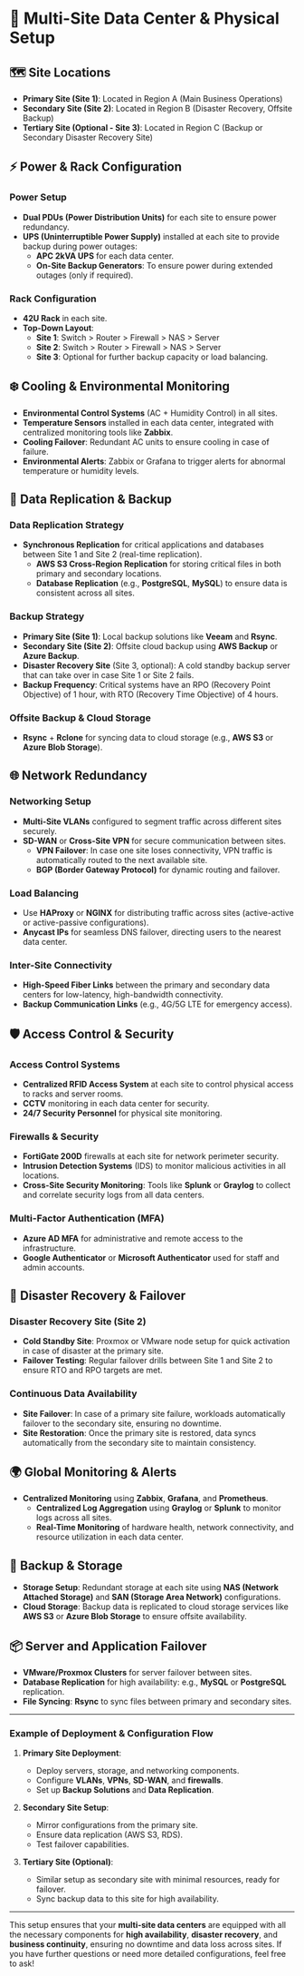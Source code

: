 # 🏢 Multi-Site Data Center & Physical Setup

## 🗺️ Site Locations
- **Primary Site (Site 1)**: Located in Region A (Main Business Operations)
- **Secondary Site (Site 2)**: Located in Region B (Disaster Recovery, Offsite Backup)
- **Tertiary Site (Optional - Site 3)**: Located in Region C (Backup or Secondary Disaster Recovery Site)

## ⚡ Power & Rack Configuration
### **Power Setup**
- **Dual PDUs (Power Distribution Units)** for each site to ensure power redundancy.
- **UPS (Uninterruptible Power Supply)** installed at each site to provide backup during power outages:
  - **APC 2kVA UPS** for each data center.
  - **On-Site Backup Generators**: To ensure power during extended outages (only if required).
  
### **Rack Configuration**
- **42U Rack** in each site.
- **Top-Down Layout**:
  - **Site 1**: Switch > Router > Firewall > NAS > Server
  - **Site 2**: Switch > Router > Firewall > NAS > Server
  - **Site 3**: Optional for further backup capacity or load balancing.

## ❄️ Cooling & Environmental Monitoring
- **Environmental Control Systems** (AC + Humidity Control) in all sites.
- **Temperature Sensors** installed in each data center, integrated with centralized monitoring tools like **Zabbix**.
- **Cooling Failover**: Redundant AC units to ensure cooling in case of failure.
- **Environmental Alerts**: Zabbix or Grafana to trigger alerts for abnormal temperature or humidity levels.

## 🔄 Data Replication & Backup
### **Data Replication Strategy**
- **Synchronous Replication** for critical applications and databases between Site 1 and Site 2 (real-time replication).
  - **AWS S3 Cross-Region Replication** for storing critical files in both primary and secondary locations.
  - **Database Replication** (e.g., **PostgreSQL**, **MySQL**) to ensure data is consistent across all sites.
  
### **Backup Strategy**
- **Primary Site (Site 1)**: Local backup solutions like **Veeam** and **Rsync**.
- **Secondary Site (Site 2)**: Offsite cloud backup using **AWS Backup** or **Azure Backup**.
- **Disaster Recovery Site** (Site 3, optional): A cold standby backup server that can take over in case Site 1 or Site 2 fails.
- **Backup Frequency**: Critical systems have an RPO (Recovery Point Objective) of 1 hour, with RTO (Recovery Time Objective) of 4 hours.
  
### **Offsite Backup & Cloud Storage**
- **Rsync** + **Rclone** for syncing data to cloud storage (e.g., **AWS S3** or **Azure Blob Storage**).
  
## 🌐 Network Redundancy
### **Networking Setup**
- **Multi-Site VLANs** configured to segment traffic across different sites securely.
- **SD-WAN** or **Cross-Site VPN** for secure communication between sites.
  - **VPN Failover**: In case one site loses connectivity, VPN traffic is automatically routed to the next available site.
  - **BGP (Border Gateway Protocol)** for dynamic routing and failover.

### **Load Balancing**
- Use **HAProxy** or **NGINX** for distributing traffic across sites (active-active or active-passive configurations).
- **Anycast IPs** for seamless DNS failover, directing users to the nearest data center.
  
### **Inter-Site Connectivity**
- **High-Speed Fiber Links** between the primary and secondary data centers for low-latency, high-bandwidth connectivity.
- **Backup Communication Links** (e.g., 4G/5G LTE for emergency access).

## 🛡️ Access Control & Security
### **Access Control Systems**
- **Centralized RFID Access System** at each site to control physical access to racks and server rooms.
- **CCTV** monitoring in each data center for security.
- **24/7 Security Personnel** for physical site monitoring.
  
### **Firewalls & Security**
- **FortiGate 200D** firewalls at each site for network perimeter security.
- **Intrusion Detection Systems** (IDS) to monitor malicious activities in all locations.
- **Cross-Site Security Monitoring**: Tools like **Splunk** or **Graylog** to collect and correlate security logs from all data centers.

### **Multi-Factor Authentication (MFA)**
- **Azure AD MFA** for administrative and remote access to the infrastructure.
- **Google Authenticator** or **Microsoft Authenticator** used for staff and admin accounts.

## 🔐 Disaster Recovery & Failover
### **Disaster Recovery Site (Site 2)**
- **Cold Standby Site**: Proxmox or VMware node setup for quick activation in case of disaster at the primary site.
- **Failover Testing**: Regular failover drills between Site 1 and Site 2 to ensure RTO and RPO targets are met.

### **Continuous Data Availability**
- **Site Failover**: In case of a primary site failure, workloads automatically failover to the secondary site, ensuring no downtime.
- **Site Restoration**: Once the primary site is restored, data syncs automatically from the secondary site to maintain consistency.

## 🌍 Global Monitoring & Alerts
- **Centralized Monitoring** using **Zabbix**, **Grafana**, and **Prometheus**.
  - **Centralized Log Aggregation** using **Graylog** or **Splunk** to monitor logs across all sites.
  - **Real-Time Monitoring** of hardware health, network connectivity, and resource utilization in each data center.
  
## 💾 Backup & Storage
- **Storage Setup**: Redundant storage at each site using **NAS (Network Attached Storage)** and **SAN (Storage Area Network)** configurations.
- **Cloud Storage**: Backup data is replicated to cloud storage services like **AWS S3** or **Azure Blob Storage** to ensure offsite availability.

## 📦 Server and Application Failover
- **VMware/Proxmox Clusters** for server failover between sites.
- **Database Replication** for high availability: e.g., **MySQL** or **PostgreSQL** replication.
- **File Syncing**: **Rsync** to sync files between primary and secondary sites.

---

### Example of Deployment & Configuration Flow

1. **Primary Site Deployment**:
   - Deploy servers, storage, and networking components.
   - Configure **VLANs**, **VPNs**, **SD-WAN**, and **firewalls**.
   - Set up **Backup Solutions** and **Data Replication**.

2. **Secondary Site Setup**:
   - Mirror configurations from the primary site.
   - Ensure data replication (AWS S3, RDS).
   - Test failover capabilities.

3. **Tertiary Site (Optional)**:
   - Similar setup as secondary site with minimal resources, ready for failover.
   - Sync backup data to this site for high availability.

---

This setup ensures that your **multi-site data centers** are equipped with all the necessary components for **high availability**, **disaster recovery**, and **business continuity**, ensuring no downtime and data loss across sites. If you have further questions or need more detailed configurations, feel free to ask!
